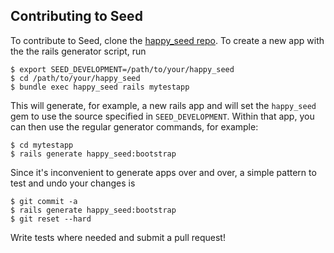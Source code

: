 ## Contributing to Seed

To contribute to Seed, clone the [happy\_seed repo](https://github.com/happyfuncode/happy_seed). To create a new app with the the rails generator script, run


```
$ export SEED_DEVELOPMENT=/path/to/your/happy_seed
$ cd /path/to/your/happy_seed
$ bundle exec happy_seed rails mytestapp
```

This will generate, for example, a new rails app and will set the `happy_seed` gem to use the source specified in `SEED_DEVELOPMENT`. Within that app, you can then use the regular generator commands, for example:

```
$ cd mytestapp
$ rails generate happy_seed:bootstrap
```

Since it's inconvenient to generate apps over and over, a simple pattern to test and undo your changes is

```
$ git commit -a
$ rails generate happy_seed:bootstrap
$ git reset --hard
```

Write tests where needed and submit a pull request!
